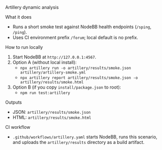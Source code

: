 Artillery dynamic analysis

What it does
- Runs a short smoke test against NodeBB health endpoints (`/sping`, `/ping`).
- Uses CI environment prefix `/forum`; local default is no prefix.

How to run locally
1) Start NodeBB at `http://127.0.0.1:4567`.
2) Option A (without local install):
   - `npx artillery run -o artillery/results/smoke.json artillery/artillery-smoke.yml`
   - `npx artillery report artillery/results/smoke.json -o artillery/results/smoke.html`
3) Option B (if you copy `install/package.json` to root):
   - `npm run test:artillery`

Outputs
- JSON: `artillery/results/smoke.json`
- HTML: `artillery/results/smoke.html`

CI workflow
- `.github/workflows/artillery.yaml` starts NodeBB, runs this scenario, and uploads the `artillery/results` directory as a build artifact.

